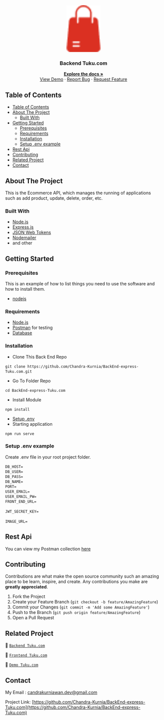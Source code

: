 <br />
<p align="center">
<div align="center">
  <img height="150" src="https://raw.githubusercontent.com/Chandra-Kurnia/assets/main/ecommerce/logo.png"/>
</div>
  <h3 align="center">Backend Tuku.com</h3>
  <p align="center">
    <a href="https://github.com/Chandra-Kurnia/BackEnd-express-Tuku.com"><strong>Explore the docs »</strong></a>
    <br />
    <a href="https://next-zembrani.vercel.app/">View Demo</a>
    ·
    <a href="https://github.com/Chandra-Kurnia/BackEnd-express-Tuku.com">Report Bug</a>
    ·
    <a href="https://github.com/Chandra-Kurnia/BackEnd-express-Tuku.com">Request Feature</a>
  </p>
</p>



<!-- TABLE OF CONTENTS -->
## Table of Contents

- [Table of Contents](#table-of-contents)
- [About The Project](#about-the-project)
  - [Built With](#built-with)
- [Getting Started](#getting-started)
  - [Prerequisites](#prerequisites)
  - [Requirements](#requirements)
  - [Installation](#installation)
  - [Setup .env example](#setup-env-example)
- [Rest Api](#rest-api)
- [Contributing](#contributing)
- [Related Project](#related-project)
- [Contact](#contact)



<!-- ABOUT THE PROJECT -->
## About The Project

This is the Ecommerce API, which manages the running of applications such as add product, update, delete, order, etc.

### Built With

- [Node.js](https://nodejs.org/en/)
- [Express.js](https://expressjs.com/)
- [JSON Web Tokens](https://jwt.io/)
- [Nodemailer]('https://nodemailer.com/about/')
- and other

<!-- GETTING STARTED -->
## Getting Started

### Prerequisites

This is an example of how to list things you need to use the software and how to install them.

* [nodejs](https://nodejs.org/en/download/)

### Requirements
* [Node.js](https://nodejs.org/en/)
* [Postman](https://www.getpostman.com/) for testing
* [Database](https://drive.google.com/file/d/1fsZnKvebvmMyb4x6-RcmH8crQdq6u5TG/view?usp=sharing)

### Installation

- Clone This Back End Repo
```
git clone https://github.com/Chandra-Kurnia/BackEnd-express-Tuku.com.git
```
- Go To Folder Repo
```
cd BackEnd-express-Tuku.com
```
- Install Module
```
npm install
```

- <a href="#setup-env-example">Setup .env</a>
- Starting application
```
npm run serve
```

### Setup .env example

Create .env file in your root project folder.

```env
DB_HOST=
DB_USER=
DB_PASS=
DB_NAME=
PORT=
USER_EMAIL=
USER_EMAIL_PW=
FRONT_END_URL=

JWT_SECRET_KEY=

IMAGE_URL=
```

## Rest Api

You can view my Postman collection [here](https://www.postman.com/crimson-meadow-842892/workspace/zembrani)
</br>

<!-- CONTRIBUTING -->
## Contributing

Contributions are what make the open source community such an amazing place to be learn, inspire, and create. Any contributions you make are **greatly appreciated**.

1. Fork the Project
2. Create your Feature Branch (`git checkout -b feature/AmazingFeature`)
3. Commit your Changes (`git commit -m 'Add some AmazingFeature'`)
4. Push to the Branch (`git push origin feature/AmazingFeature`)
5. Open a Pull Request



## Related Project
:rocket: [`Backend Tuku.com`](https://github.com/Chandra-Kurnia/BackEnd-express-Tuku.com)

:rocket: [`Frontend Tuku.com`](https://github.com/Chandra-Kurnia/React-Tuku.com)

:rocket: [`Demo Tuku.com`](https://react-tuku-com.vercel.app/)

<!-- CONTACT -->
## Contact

My Email : candrakurniawan.dev@gmail.com

Project Link: [https://github.com/Chandra-Kurnia/BackEnd-express-Tuku.com](https://github.com/Chandra-Kurnia/BackEnd-express-Tuku.com)